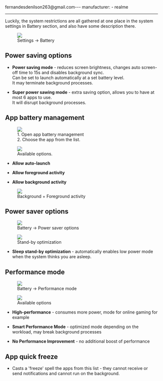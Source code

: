 fernandesdenilson263@gmail.com---
manufacturer: 
    - realme

---

Luckily, the system restrictions are all gathered at one place in the system settings in Battery section, and also have some description there.

<div class="img-block">
  <figure>
    <img src="/assets/img/realme/realme_1.jpg">
    <figcaption>Settings -> Battery</figcaption>
  </figure>

</div>


## Power saving options

* <strong>Power saving mode</strong> - reduces screen brightness, changes auto screen-off time to 15s and disables background sync.<br>
Can be set to launch automatically at a set battery level.<br>
It may terminate background processes.<br>

* <strong>Super power sawing mode</strong>  - extra saving option, allows you to have at most 6 apps to use.<br>
It will disrupt background processes.


## App battery management

<div class="img-block">
  <figure>
    <img src="/assets/img/realme/realme_2.jpg">
    <figcaption>1. Open app battery management     <br> 2. Choose the app from the list.</figcaption>
  </figure>

  <figure>
    <img src="/assets/img/realme/realme_3.jpg">
    <figcaption>Available options.</figcaption>
  </figure>
</div>


* <strong>Allow auto-launch</strong>

* <strong>Allow foreground activity</strong>

* <strong>Allow background activity</strong>

<div class="img-block">
  <figure>
    <img src="/assets/img/realme/realme_allow_background_activity.jpg">
    <figcaption>Background + Foreground activity</figcaption>
  </figure>
</div>


## Power saver options

<div class="img-block">
  <figure>
    <img src="/assets/img/realme/realme_4.jpg">
    <figcaption>Battery -> Power saver options</figcaption>
  </figure>

  <figure>
    <img src="/assets/img/realme/realme_5.jpg">
    <figcaption>Stand-by optimization</figcaption>
  </figure>
</div>

* <strong>Sleep stand-by optimization</strong> - automatically enables low power mode when the system thinks you are asleep.


## Performance mode

<div class="img-block">
  <figure>
    <img src="/assets/img/realme/realme_6.jpg">
    <figcaption>Battery -> Performance mode</figcaption>
  </figure>

  <figure>
    <img src="/assets/img/realme/realme_7.jpg">
    <figcaption>Available options</figcaption>
  </figure>
</div>


* <strong>High-performance</strong> - consumes more power, mode for online gaming for example

* <strong>Smart Performance Mode</strong> - optimized mode depending on the workload, may break background processes

*  <strong>No Performance Improvement</strong> - no additional boost of performance


## App quick freeze

* Casts a 'freeze' spell the apps from this list - they cannot receive or send notifications and cannot run on the background.
